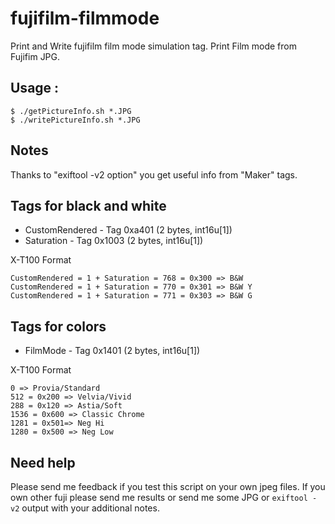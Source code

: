 # fujifilm-filmmode
Print and Write fujifilm film mode simulation tag.
Print Film mode from Fujifim JPG.

## Usage :

```
$ ./getPictureInfo.sh *.JPG
$ ./writePictureInfo.sh *.JPG
```

## Notes
Thanks to "exiftool -v2 option" you get useful info from "Maker" tags.

## Tags for black and white

- CustomRendered - Tag 0xa401 (2 bytes, int16u[1])
- Saturation - Tag 0x1003 (2 bytes, int16u[1])

X-T100 Format

```
CustomRendered = 1 + Saturation = 768 = 0x300 => B&W
CustomRendered = 1 + Saturation = 770 = 0x301 => B&W Y
CustomRendered = 1 + Saturation = 771 = 0x303 => B&W G
```

## Tags for colors

- FilmMode - Tag 0x1401 (2 bytes, int16u[1])

X-T100 Format

```
0 => Provia/Standard
512 = 0x200 => Velvia/Vivid
288 = 0x120 => Astia/Soft
1536 = 0x600 => Classic Chrome
1281 = 0x501=> Neg Hi
1280 = 0x500 => Neg Low
```


## Need help

Please send me feedback if you test this script on your own jpeg files.
If you own other fuji please send me results or send me some JPG or ```exiftool -v2``` output with your additional notes.
